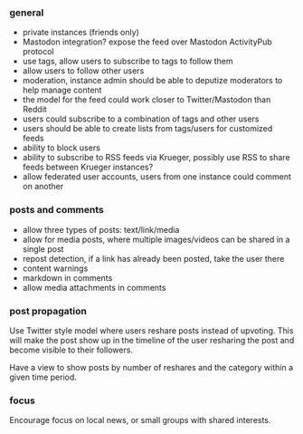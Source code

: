 ### general

* private instances (friends only)
* Mastodon integration? expose the feed over Mastodon ActivityPub protocol
* use tags, allow users to subscribe to tags to follow them
* allow users to follow other users
* moderation, instance admin should be able to deputize moderators to help manage content
* the model for the feed could work closer to Twitter/Mastodon than Reddit
* users could subscribe to a combination of tags and other users
* users should be able to create lists from tags/users for customized feeds
* ability to block users
* ability to subscribe to RSS feeds via Krueger, possibly use RSS to share feeds between Krueger instances?
* allow federated user accounts, users from one instance could comment on another

### posts and comments

* allow three types of posts: text/link/media
* allow for media posts, where multiple images/videos can be shared in a single post
* repost detection, if a link has already been posted, take the user there
* content warnings
* markdown in comments
* allow media attachments in comments

### post propagation

Use Twitter style model where users reshare posts instead of upvoting. This will make the post
show up in the timeline of the user resharing the post and become visible to their followers.

Have a view to show posts by number of reshares and the category within a given time period.

### focus

Encourage focus on local news, or small groups with shared interests.

